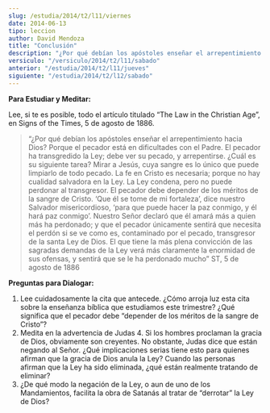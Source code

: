 ```yaml
---
slug: /estudia/2014/t2/l11/viernes
date: 2014-06-13
tipo: leccion
author: David Mendoza
title: "Conclusión"
description: "¿Por qué debían los apóstoles enseñar el arrepentimiento hacia Dios? Porque el pecador está en dificultades con el Padre. El pecador ha transgredido la Ley; debe ver su pecado, y arrepentirse. ¿Cuál es su siguiente tarea? Mirar a Jesús, cuya sangre es lo único que puede limpiarlo de todo pecado."
versiculo: "/versiculo/2014/t2/l11/sabado"
anterior: "/estudia/2014/t2/l11/jueves"
siguiente: "/estudia/2014/t2/l12/sabado"
---
```


**Para Estudiar y Meditar:**

Lee, si te es posible, todo el artículo titulado “The Law in the Christian Age”, en Signs of the Times, 5 de agosto de 1886.

> “¿Por qué debían los apóstoles enseñar el arrepentimiento hacia Dios? Porque el pecador está en dificultades con el Padre. El pecador ha transgredido la Ley; debe ver su pecado, y arrepentirse. ¿Cuál es su siguiente tarea? Mirar a Jesús, cuya sangre es lo único que puede limpiarlo de todo pecado. La fe en Cristo es necesaria; porque no hay cualidad salvadora en la Ley. La Ley condena, pero no puede perdonar al transgresor. El pecador debe depender de los méritos de la sangre de Cristo. ‘Que él se tome de mi fortaleza’, dice nuestro Salvador misericordioso, ‘para que puede hacer la paz conmigo, y él hará paz conmigo’. Nuestro Señor declaró que él amará más a quien más ha perdonado; y que el pecador únicamente sentirá que necesita el perdón si se ve como es, contaminado por el pecado, transgresor de la santa Ley de Dios. El que tiene la más plena convicción de las sagradas demandas de la Ley verá más claramente la enormidad de sus ofensas, y sentirá que se le ha perdonado mucho” ST, 5 de agosto de 1886

**Preguntas para Dialogar:**

1.  Lee cuidadosamente la cita que antecede. ¿Cómo arroja luz esta cita sobre la enseñanza bíblica que estudiamos este trimestre? ¿Qué significa que el pecador debe “depender de los méritos de la sangre de Cristo”?
2.  Medita en la advertencia de Judas 4. Si los hombres proclaman la gracia de Dios, obviamente son creyentes. No obstante, Judas dice que están negando al Señor. ¿Qué implicaciones serias tiene esto para quienes afirman que la gracia de Dios anula la Ley? Cuando las personas afirman que la Ley ha sido eliminada, ¿qué están realmente tratando de eliminar?
3.  ¿De qué modo la negación de la Ley, o aun de uno de los Mandamientos, facilita la obra de Satanás al tratar de “derrotar” la Ley de Dios?
